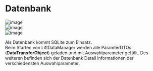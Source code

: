 # Datenbank

![image](HelpImages/image140.png)  
![image](HelpImages/image141.png)  
![image](HelpImages/image142.png)  

Als Datenbank kommt SQLite zum Einsatz.  
Beim Starten von LiftDataManager werden alle ParamterDTOs (**DataTransferObject**) geladen und mit Auswahlparameter gefüllt. Des weiteren befinden sich der Datenbank Detail Informationen der verschiedensten Auswahlparameter.

